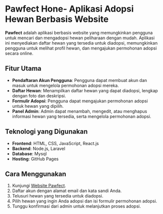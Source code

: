 # Pawfect Hone- Aplikasi Adopsi Hewan Berbasis Website

**Pawfect** adalah aplikasi berbasis website yang memungkinkan pengguna untuk mencari dan mengadopsi hewan peliharaan dengan mudah. Aplikasi ini menyediakan daftar hewan yang tersedia untuk diadopsi, memungkinkan pengguna untuk melihat profil hewan, dan mengajukan permohonan adopsi secara online.

## Fitur Utama
- **Pendaftaran Akun Pengguna**: Pengguna dapat membuat akun dan masuk untuk mengelola permohonan adopsi mereka.
- **Daftar Hewan**: Menampilkan daftar hewan yang dapat diadopsi, lengkap dengan foto dan deskripsi.
- **Formulir Adopsi**: Pengguna dapat mengajukan permohonan adopsi untuk hewan yang dipilih.
- **Panel Admin**: Admin dapat menambah, mengedit, atau menghapus informasi hewan yang tersedia, serta mengelola permohonan adopsi.

## Teknologi yang Digunakan
- **Frontend**: HTML, CSS, JavaScript, React.js
- **Backend**: Node.js, Laravel
- **Database**: Mysql
- **Hosting**: GitHub Pages 

## Cara Menggunakan
1. Kunjungi [Website Pawfect]([http://link-ke-website-anda.com](https://pawfect-home.ummi-ti-22.site)).
2. Daftar akun dengan alamat email dan kata sandi Anda.
3. Telusuri hewan yang tersedia untuk diadopsi.
4. Pilih hewan yang ingin Anda adopsi dan isi formulir permohonan adopsi.
5. Tunggu konfirmasi dari admin untuk melanjutkan proses adopsi.

